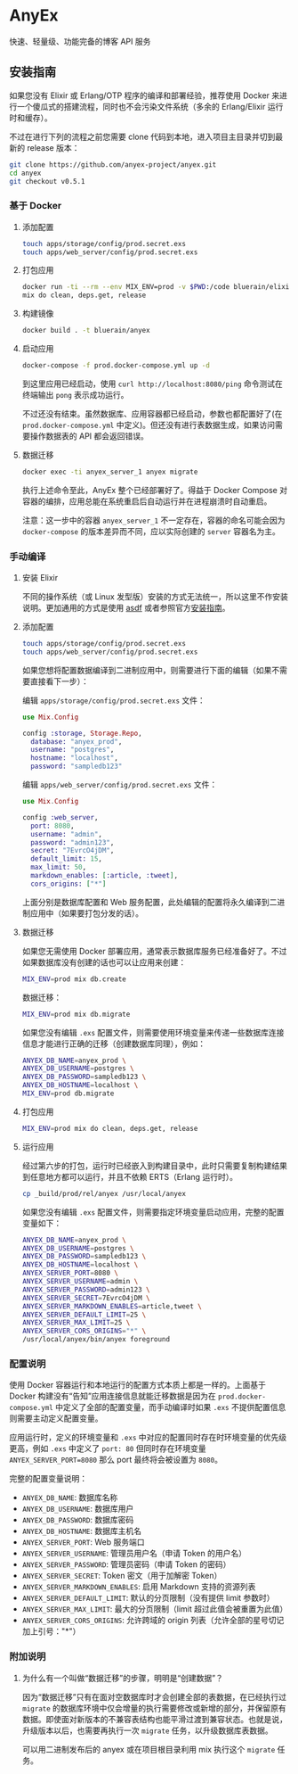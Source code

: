 # AnyEx

快速、轻量级、功能完备的博客 API 服务

## 安装指南

如果您没有 Elixir 或 Erlang/OTP 程序的编译和部署经验，推荐使用 Docker 来进行一个傻瓜式的搭建流程，同时也不会污染文件系统（多余的 Erlang/Elixir 运行时和缓存）。

不过在进行下列的流程之前您需要 clone 代码到本地，进入项目主目录并切到最新的 release 版本：

```` bash
git clone https://github.com/anyex-project/anyex.git
cd anyex
git checkout v0.5.1
````

### 基于 Docker

1. 添加配置

    ```` bash
    touch apps/storage/config/prod.secret.exs
    touch apps/web_server/config/prod.secret.exs
    ````

1. 打包应用

    ```` bash
    docker run -ti --rm --env MIX_ENV=prod -v $PWD:/code bluerain/elixir:1.8.1-slim \
    mix do clean, deps.get, release
    ````

1. 构建镜像

    ```` bash
    docker build . -t bluerain/anyex
    ````

1. 启动应用

    ```` bash
    docker-compose -f prod.docker-compose.yml up -d
    ````

    到这里应用已经启动，使用 `curl http://localhost:8080/ping` 命令测试在终端输出 `pong`  表示成功运行。

    不过还没有结束。虽然数据库、应用容器都已经启动，参数也都配置好了(在 `prod.docker-compose.yml` 中定义)。但还没有进行表数据生成，如果访问需要操作数据表的 API 都会返回错误。

1. 数据迁移

    ```` bash
    docker exec -ti anyex_server_1 anyex migrate
    ````

    执行上述命令至此，AnyEx 整个已经部署好了。得益于 Docker Compose 对容器的编排，应用总能在系统重启后自动运行并在进程崩溃时自动重启。

    注意：这一步中的容器 `anyex_server_1` 不一定存在，容器的命名可能会因为 `docker-compose` 的版本差异而不同，应以实际创建的 `server` 容器名为主。

### 手动编译

1. 安装 Elixir

    不同的操作系统（或 Linux 发型版）安装的方式无法统一，所以这里不作安装说明。更加通用的方式是使用 [asdf](https://github.com/asdf-vm/asdf) 或者参照官方[安装指南](https://elixir-lang.org/install.html)。

1. 添加配置

    ```` bash
    touch apps/storage/config/prod.secret.exs
    touch apps/web_server/config/prod.secret.exs
    ````

    如果您想将配置数据编译到二进制应用中，则需要进行下面的编辑（如果不需要直接看下一步）：

    编辑 `apps/storage/config/prod.secret.exs` 文件：

    ```` elixir
    use Mix.Config

    config :storage, Storage.Repo,
      database: "anyex_prod",
      username: "postgres",
      hostname: "localhost",
      password: "sampledb123"
    ````

    编辑 `apps/web_server/config/prod.secret.exs` 文件：

    ```` elixir
    use Mix.Config

    config :web_server,
      port: 8080,
      username: "admin",
      password: "admin123",
      secret: "7EvrcO4jDM",
      default_limit: 15,
      max_limit: 50,
      markdown_enables: [:article, :tweet],
      cors_origins: ["*"]
    ````

    上面分别是数据库配置和 Web 服务配置，此处编辑的配置将永久编译到二进制应用中（如果要打包分发的话）。

1. 数据迁移

    如果您无需使用 Docker 部署应用，通常表示数据库服务已经准备好了。不过如果数据库没有创建的话也可以让应用来创建：

    ```` bash
    MIX_ENV=prod mix db.create
    ````

    数据迁移：

    ```` bash
    MIX_ENV=prod mix db.migrate
    ````

    如果您没有编辑 `.exs` 配置文件，则需要使用环境变量来传递一些数据库连接信息才能进行正确的迁移（创建数据库同理），例如：

    ```` bash
    ANYEX_DB_NAME=anyex_prod \
    ANYEX_DB_USERNAME=postgres \
    ANYEX_DB_PASSWORD=sampledb123 \
    ANYEX_DB_HOSTNAME=localhost \
    MIX_ENV=prod db.migrate
    ````

1. 打包应用

    ```` bash
    MIX_ENV=prod mix do clean, deps.get, release
    ````

1. 运行应用

    经过第六步的打包，运行时已经嵌入到构建目录中，此时只需要复制构建结果到任意地方都可以运行，并且不依赖 ERTS（Erlang 运行时）。

    ```` bash
    cp _build/prod/rel/anyex /usr/local/anyex
    ````

    如果您没有编辑 `.exs` 配置文件，则需要指定环境变量启动应用，完整的配置变量如下：

    ```` bash
    ANYEX_DB_NAME=anyex_prod \
    ANYEX_DB_USERNAME=postgres \
    ANYEX_DB_PASSWORD=sampledb123 \
    ANYEX_DB_HOSTNAME=localhost \
    ANYEX_SERVER_PORT=8080 \
    ANYEX_SERVER_USERNAME=admin \
    ANYEX_SERVER_PASSWORD=admin123 \
    ANYEX_SERVER_SECRET=7EvrcO4jDM \
    ANYEX_SERVER_MARKDOWN_ENABLES=article,tweet \
    ANYEX_SERVER_DEFAULT_LIMIT=25 \
    ANYEX_SERVER_MAX_LIMIT=25 \
    ANYEX_SERVER_CORS_ORIGINS="*" \
    /usr/local/anyex/bin/anyex foreground
    ````

### 配置说明

使用 Docker 容器运行和本地运行的配置方式本质上都是一样的。上面基于 Docker 构建没有“告知”应用连接信息就能迁移数据是因为在 `prod.docker-compose.yml` 中定义了全部的配置变量，而手动编译时如果 `.exs` 不提供配置信息则需要主动定义配置变量。

应用运行时，定义的环境变量和 `.exs` 中对应的配置同时存在时环境变量的优先级更高，例如 `.exs` 中定义了 `port: 80` 但同时存在环境变量 `ANYEX_SERVER_PORT=8080` 那么 port 最终将会被设置为 `8080`。

完整的配置变量说明：

* `ANYEX_DB_NAME`: 数据库名称
* `ANYEX_DB_USERNAME`: 数据库用户
* `ANYEX_DB_PASSWORD`: 数据库密码
* `ANYEX_DB_HOSTNAME`: 数据库主机名
* `ANYEX_SERVER_PORT`: Web 服务端口
* `ANYEX_SERVER_USERNAME`: 管理员用户名（申请 Token 的用户名）
* `ANYEX_SERVER_PASSWORD`: 管理员密码（申请 Token 的密码）
* `ANYEX_SERVER_SECRET`: Token 密文（用于加解密 Token）
* `ANYEX_SERVER_MARKDOWN_ENABLES`: 启用 Markdown 支持的资源列表
* `ANYEX_SERVER_DEFAULT_LIMIT`: 默认的分页限制（没有提供 limit 参数时）
* `ANYEX_SERVER_MAX_LIMIT`: 最大的分页限制（limit 超过此值会被重置为此值）
* `ANYEX_SERVER_CORS_ORIGINS`: 允许跨域的 origin 列表（允许全部的星号切记加上引号："*"）

### 附加说明

1. 为什么有一个叫做“数据迁移”的步骤，明明是“创建数据”？

    因为“数据迁移”只有在面对空数据库时才会创建全部的表数据，在已经执行过 `migrate` 的数据库环境中仅会增量的执行需要修改或新增的部分，并保留原有数据。即使面对新版本的不兼容表结构也能平滑过渡到兼容状态。也就是说，升级版本以后，也需要再执行一次 `migrate` 任务，以升级数据库表数据。

    可以用二进制发布后的 anyex 或在项目根目录利用 mix 执行这个 `migrate` 任务。
